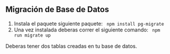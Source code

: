 ## Migración de Base de Datos 
1. Instala el paquete siguiente paquete: <code> npm install pg-migrate </code>
2. Una vez instalada deberas correr el siguiente comando: <code> npm run migrate up </code> 

Deberas tener dos tablas creadas en tu base de datos. 

